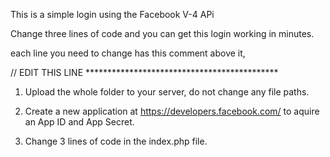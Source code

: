  This is a simple login using the Facebook V-4 APi

 Change three lines of code and you can get this login working in minutes.

 each line you need to change has this comment above it,

// EDIT THIS LINE ********************************************

1. Upload the whole folder to your server, do not change any file paths.

2. Create a new application at https://developers.facebook.com/ to aquire an App ID and App Secret. 

3. Change 3 lines of code in the index.php file. 
